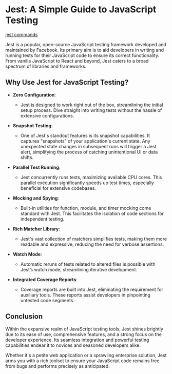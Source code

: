 # Jest: A Simple Guide to JavaScript Testing

[jest commands](./jest-commands.md)

Jest is a popular, open-source JavaScript testing framework developed and maintained by Facebook. Its primary aim is to aid developers in writing and running tests for their JavaScript code to ensure its correct functionality. From vanilla JavaScript to React and beyond, Jest caters to a broad spectrum of libraries and frameworks.

## Why Use Jest for JavaScript Testing?

- **Zero Configuration**:

  - Jest is designed to work right out of the box, streamlining the initial setup process. Dive straight into writing tests without the hassle of extensive configurations.

- **Snapshot Testing**:

  - One of Jest's standout features is its snapshot capabilities. It captures "snapshots" of your application's current state. Any unexpected state changes in subsequent runs will trigger a Jest alert, simplifying the process of catching unintentional UI or data shifts.

- **Parallel Test Running**:

  - Jest concurrently runs tests, maximizing available CPU cores. This parallel execution significantly speeds up test times, especially beneficial for extensive codebases.

- **Mocking and Spying**:

  - Built-in utilities for function, module, and timer mocking come standard with Jest. This facilitates the isolation of code sections for independent testing.

- **Rich Matcher Library**:

  - Jest's vast collection of matchers simplifies tests, making them more readable and expressive, reducing the need for verbose assertions.

- **Watch Mode**:

  - Automatic reruns of tests related to altered files is possible with Jest’s watch mode, streamlining iterative development.

- **Integrated Coverage Reports**:
  - Coverage reports are built into Jest, eliminating the requirement for auxiliary tools. These reports assist developers in pinpointing untested code segments.

## Conclusion

Within the expansive realm of JavaScript testing tools, Jest shines brightly due to its ease of use, comprehensive features, and a strong focus on the developer experience. Its seamless integration and powerful testing capabilities endear it to novices and seasoned developers alike.

Whether it's a petite web application or a sprawling enterprise solution, Jest arms you with a rich toolset to ensure your JavaScript code remains free from bugs and performs precisely as anticipated.
